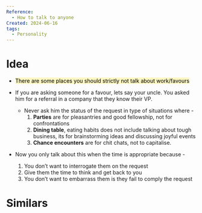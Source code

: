 ```yaml
---
Reference:
  - How to talk to anyone
Created: 2024-06-16
tags:
  - Personality
---
```

# Idea

* <mark style="background: #FFF3A3A6;">There are some places you should strictly not talk about work/favours</mark>
* If you are asking someone for a favour, lets say your uncle. You asked him for a referral in a company that they know their VP.
	* Never ask him the status of the request in type of situations where -
		1. **Parties** are for pleasantries and good fellowship, not for confrontations
		2. **Dining table**, eating habits does not include talking about tough business, its for brainstorming ideas and discussing joyful events
		3. **Chance encounters** are for chit chats, not to capitalise.

* Now you only talk about this when the time is appropriate because -
	1. You don’t want to interrogate them on the request
	2. Give them the time to think and get back to you
	3. You don’t want to embarrass them is they fail to comply the request
# Similars

